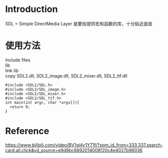 # Introduction
SDL = Simple DirectMedia Layer
是要给提供宏和函数的库，十分贴近底层  

# 使用方法
include files  
lib  
link lib  
copy SDL2.dll, SDL2_image.dll, SDL2_mixer.dll, SDL2_ttf.dll  
```
#include <SDL2/SDL.h>
#include <SDL2/SDL_image.h>
#include <SDL2/SDL_mixer.h>
#include <SDL2/SDL_ttf.h>
int main(int argc, char *argv[]){
  return 0;
}
```


# Reference
https://www.bilibili.com/video/BV1gi4y1Y71f/?spm_id_from=333.337.search-card.all.click&vd_source=e9d9bc8892014008f20c4e4027b98036




